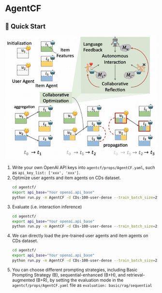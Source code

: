# AgentCF

## 🚀 Quick Start


![](figure/illustration.png)


1. Write your own OpenAI API keys into ``agentcf/props/AgentCF.yaml``, such as ``api_key_list: ['xxx', 'xxx']``.
2. Optimize user agents and item agents on CDs dataset.
    ```bash
    cd agentcf/
    export api_base="Your openai.api_base"
    python run.py -m AgentCF -d CDs-100-user-dense --train_batch_size=20 --eval_batch_size=200 --max_his_len=20 --MAX_ITEM_LIST_LENGTH=20 --epochs=1 --shuffle=False --api_batch=20 --test_only=False
    ```
3. Evaluate (i.e. interaction inference)
    ```bash
    cd agentcf/
    export api_base="Your openai.api_base"
    python run.py -m AgentCF -d CDs-100-user-dense --train_batch_size=20 --eval_batch_size=200 --max_his_len=20 --MAX_ITEM_LIST_LENGTH=20 --epochs=1 --shuffle=False --api_batch=20 --test_only=True
    ```
 4. We can directly load the pre-trained user agents and item agents on CDs dataset.
    ```bash
    cd agentcf/
    export api_base="Your openai.api_base"
    python run.py -m AgentCF -d CDs-100-user-dense --train_batch_size=20 --eval_batch_size=200 --max_his_len=20 --MAX_ITEM_LIST_LENGTH=20 --epochs=1 --shuffle=False --api_batch=20 --test_only=True --loaded=True --saved=False --saved_idx=1000
    ```
 5. You can choose different prompting strategies, including Basic Prompting Strategy (B), sequential-enhanced (B+H), and retrieval-augmented (B+R), by setting the evaluation mode in the ``agentcf/props/AgentCF.yaml`` file as ``evaluation: basic/rag/sequential``
